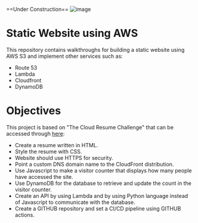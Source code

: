==Under Construction==
![image](https://github.com/user-attachments/assets/aeedb415-9725-42a3-95fc-f1e84e5088a6)
<h1>Static Website using AWS</h1>
<p>This repository contains walkthroughs for building a static website using AWS S3 and implement other services such as:</p>
<ul>
  <li>Route 53</li>
  <li>Lambda</li>
  <li>Cloudfront</li>
  <li>DynamoDB</li>
</ul>

<H1>Objectives</H1>
<p>This project is based on "The Cloud Resume Challenge" that can be accessed through <a href="https://cloudresumechallenge.dev/docs/the-challenge/aws/">here</a>:</p>
<ul>
  <li>Create a resume written in HTML.</li>
  <li>Style the resume with CSS.</li>
  <li>Website should use HTTPS for security.</li>
  <li>Point a custom DNS domain name to the CloudFront distribution.</li>
  <li>Use Javascript to make a visitor counter that displays how many people have accessed the site.</li>
  <li>Use DynamoDB for the database to retrieve and update the count in the visitor counter.</li>
  <li>Create an API by using Lambda and by using Python language instead of Javascript to communicate with the database.</li>
  <li>Create a GITHUB repository and set a CI/CD pipeline using GITHUB actions.</li>
</ul>

